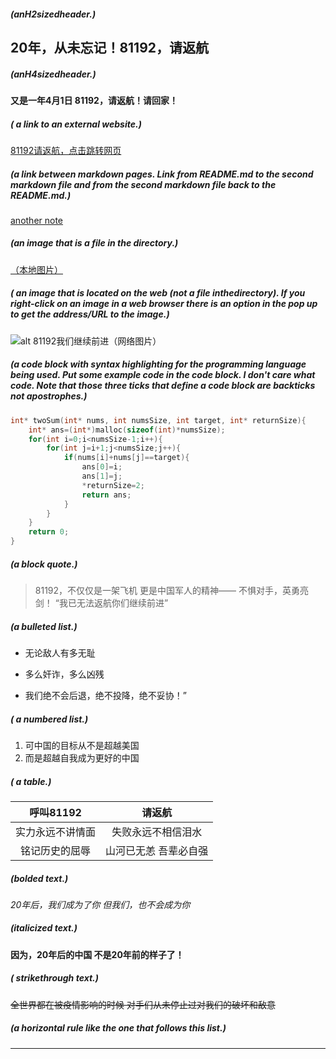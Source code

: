 ##### (anH2sizedheader.)
## 20年，从未忘记！81192，请返航
##### (anH4sizedheader.)
#### 又是一年4月1日 81192，请返航！请回家！
##### ( a link to an external website.)
[81192请返航，点击跳转网页](https://mbd.baidu.com/newspage/data/landingsuper?context=%7B%22nid%22%3A%22news_9824726861978634365%22%7D&n_type=0&p_from=1)
##### (a link between markdown pages. Link from README.md to the second markdown file and from the second markdown file back to the README.md.)
[another note](./note.md)
##### (an image that is a file in the directory.)
[（本地图片）](./image/pic1.png)   
##### ( an image that is located on the web (not a file inthedirectory). If you right-click on an image in a web browser there is an option in the pop up to get the address/URL to the image.)
![alt 81192我们继续前进（网络图片）](https://pics6.baidu.com/feed/bd315c6034a85edfd5a1658e065e412bdd547504.jpeg?token=62345fb8ea8bd0f8067e5f27a77d6a22)
##### (a code block with syntax highlighting for the programming language being used. Put some example code in the code block. I don't care what code. Note that those three ticks that define a code block are backticks not apostrophes.)
```C
int* twoSum(int* nums, int numsSize, int target, int* returnSize){
    int* ans=(int*)malloc(sizeof(int)*numsSize);
    for(int i=0;i<numsSize-1;i++){
        for(int j=i+1;j<numsSize;j++){
            if(nums[i]+nums[j]==target){
                ans[0]=i;
                ans[1]=j;
                *returnSize=2;
                return ans;
            }
        }
    }
    return 0;
}
```
##### (a block quote.)
>81192，不仅仅是一架飞机
>更是中国军人的精神——
>不惧对手，英勇亮剑！
>“我已无法返航你们继续前进”
##### (a bulleted list.)
* 无论敌人有多无耻
+ 多么奸诈，多么凶残
- 我们绝不会后退，绝不投降，绝不妥协！”
##### ( a numbered list.)
1. 可中国的目标从不是超越美国
2. 而是超越自我成为更好的中国
##### ( a table.)
|  呼叫81192     | 请返航              |
|  :-----------: | :-----------------: |
| 实力永远不讲情面| 失败永远不相信泪水   |
| 铭记历史的屈辱  | 山河已无恙 吾辈必自强|
##### (bolded text.)
*20年后，我们成为了你
但我们，也不会成为你*  
##### (italicized text.)
**因为，20年后的中国
不是20年前的样子了！**  
##### ( strikethrough text.)
~~全世界都在被疫情影响的时候
对手们从未停止过对我们的破坏和敌意~~
##### (a horizontal rule like the one that follows this list.)
---
